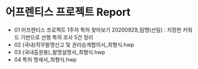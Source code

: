 # **어프렌티스 프로젝트 Report** 

- 01 어프렌티스 프로젝트 1주차 특허 찾아보기 20200929_팀명(선일) : 지정한 키워드 기반으로 선행 특허 조사 5건 정리
- 02 (국내)직무발명신고 및 권리승계합의서_최형식.hwp
- 03 (국내출원용)_발명설명서_최형식.hwp
- 04 특허 명세서_최형식.hwp


<p align="center">
  
</p>
</br>

